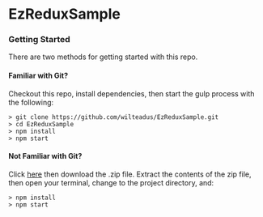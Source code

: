 # EzReduxSample

### Getting Started

There are two methods for getting started with this repo.

#### Familiar with Git?
Checkout this repo, install dependencies, then start the gulp process with the following:

```
> git clone https://github.com/wilteadus/EzReduxSample.git
> cd EzReduxSample
> npm install
> npm start
```

#### Not Familiar with Git?
Click [here](https://github.com/wilteadus/EzReduxSample/archive/master.zip) then download the .zip file.  Extract the contents of the zip file, then open your terminal, change to the project directory, and:

```
> npm install
> npm start
```
